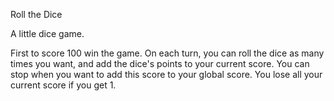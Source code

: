 Roll the Dice

A little dice game.

First to score 100 win the game.
On each turn, you can roll the dice as many times you want,
and add the dice's points to your current score.
You can stop when you want to add this score to your global score.
You lose all your current score if you get 1.
